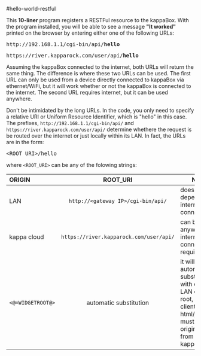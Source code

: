 #hello-world-restful

This <strong>10-liner</strong> program registers a RESTFul resource to the kappaBox. With the program installed, you will be able to see a message <strong>"It worked"</strong> printed on the browser by entering either one of the following URLs:

<pre>http://192.168.1.1/cgi-bin/api/<strong>hello</strong></pre>
<pre>https://river.kapparock.com/user/api/<strong>hello</strong></pre>

Assuming the kappaBox connected to the internet, both URLs will return the same thing. The difference is where these two URLs can be used. The first URL can only be used from a device directly connected to kappaBox via ethernet/WiFi, but it will work whether or not the kappaBox is connected to the internet. The second URL requires internet, but it can be used anywhere.

Don't be intimidated by the long URLs. In the code, you only need to specify a relative URI or Uniform Resource Identifier, which is "hello" in this case. The prefixes, `http://192.168.1.1/cgi-bin/api/` and `https://river.kapparock.com/user/api/` determine whethere the request is be routed over the internet or just locally within its LAN. In fact, the URLs are in the form: <pre>&lt;ROOT_URI&gt;/hello </pre> 

where `<ROOT_URI>` can be any of the folowing strings:

|ORIGIN	|ROOT_URI	|NOTE |
|:-------|:-------:|-------|
|LAN	|`http://<gateway IP>/cgi-bin/api/`	|does not depend on internet connection|
|kappa cloud	|`https://river.kapparock.com/user/api/`	|can be used anywhere, internet connection required|
|`<@=WIDGETROOT@>`|automatic substitution| it will be automatic substituted with either LAN or cloud root, the client-side html/javascipt must be originated from kappaBox|



